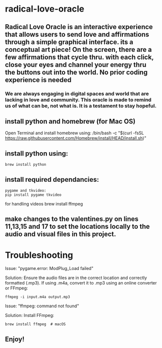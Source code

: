 # radical-love-oracle
## Radical Love Oracle is an interactive experience that allows users to send love and affirmations through a simple graphical interface. its a conceptual art piece! On the screen, there are a few affirmations that cycle thru. with each click, close your eyes and channel your energy thru the buttons out into the world. No prior coding experience is needed

### We are always engaging in digital spaces and world that are lacking in love and community. This oracle is made to remind us of what can be, not what is. It is a testament to stay hopeful.



## install python and homebrew (for Mac OS)

Open Terminal and install homebrew using:
    /bin/bash -c "$(curl -fsSL https://raw.githubusercontent.com/Homebrew/install/HEAD/install.sh)"
   
## install python using:
    brew install python 


## install required dependancies:
    pygame and tkvideo:
    pip install pygame tkvideo
for handling videos
    brew install ffmpeg


## make changes to the valentines.py on lines 11,13,15 and 17 to set the locations locally to the audio and visual files in this project.


# Troubleshooting

Issue: "pygame.error: ModPlug_Load failed"

Solution: Ensure the audio files are in the correct location and correctly formatted (.mp3). If using .m4a, convert it to .mp3 using an online converter or FFmpeg:

    ffmpeg -i input.m4a output.mp3

Issue: "ffmpeg: command not found"

Solution: Install FFmpeg:

    brew install ffmpeg  # macOS

## Enjoy!

